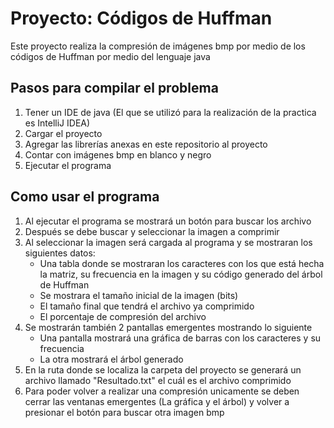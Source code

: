 # Proyecto: Códigos de Huffman
Este proyecto realiza la compresión de imágenes bmp por medio de los códigos de Huffman por medio del lenguaje java
## Pasos para compilar el problema
 1. Tener un IDE de java (El que se utilizó para la realización de la practica es IntelliJ IDEA)
 2. Cargar el proyecto
 3. Agregar las librerías anexas en este repositorio al proyecto
 4. Contar con imágenes bmp en blanco y negro
 5. Ejecutar el programa
## Como usar el programa
 1. Al ejecutar el programa se mostrará un botón para buscar los archivo
 2. Después se debe buscar y seleccionar la imagen a comprimir
 3. Al seleccionar la imagen será cargada al programa y se mostraran los siguientes datos:
    * Una tabla donde se mostraran los caracteres con los que está hecha la matriz, su frecuencia en la imagen y su código generado del árbol de Huffman
    * Se mostrara el tamaño inicial de la imagen (bits)
    * El tamaño final que tendrá el archivo ya comprimido
    * El porcentaje de compresión del archivo
 4. Se mostrarán también 2 pantallas emergentes mostrando lo siguiente
    * Una pantalla mostrará una gráfica de barras con los caracteres y su frecuencia
    * La otra mostrará el árbol generado 
 5. En la ruta donde se localiza la carpeta del proyecto se generará un archivo llamado "Resultado.txt" el cuál es el archivo comprimido
 6. Para poder volver a realizar una compresión unicamente se deben cerrar las ventanas emergentes (La gráfica y el árbol) y volver a presionar el botón para buscar otra imagen bmp
